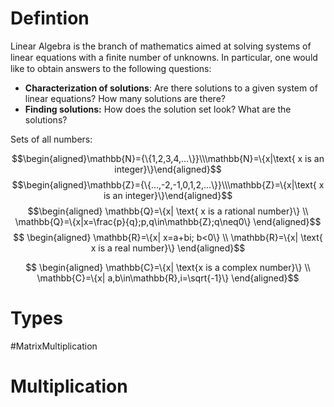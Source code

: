 # Defintion
Linear Algebra is the branch of mathematics aimed at solving systems of linear equations with a ﬁnite number of unknowns. In particular, one would like to obtain answers to the following questions:

- **Characterization of solutions**: Are there solutions to a given system of linear equations? How many solutions are there?
- **Finding solutions:** How does the solution set look? What are the solutions?

Sets of all numbers:

$$\begin{aligned}\mathbb{N}={\{1,2,3,4,...\}}\\\mathbb{N}=\{x|\text{ x is an integer}\}\end{aligned}$$
$$\begin{aligned}\mathbb{Z}={\{...,-2,-1,0,1,2,...\}}\\\mathbb{Z}=\{x|\text{ x is an integer}\}\end{aligned}$$
$$\begin{aligned}
\mathbb{Q}=\{x| \text{ x is a rational number}\} \\ \mathbb{Q}=\{x|x=\frac{p}{q};p,q\in\mathbb{Z};q\neq0\}
\end{aligned}$$
$$
\begin{aligned}
\mathbb{R}=\{x| x=a+bi; b<0\} \\ \mathbb{R}=\{x| \text{ x is a real number}\}
\end{aligned}$$


$$
\begin{aligned}
\mathbb{C}=\{x| \text{x is a complex number}\} \\ \mathbb{C}=\{x| a,b\in\mathbb{R},i=\sqrt{-1}\}
\end{aligned}$$

# Types


#MatrixMultiplication
# Multiplication